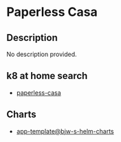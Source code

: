 # Paperless Casa

## Description

No description provided.

## k8 at home search

- [paperless-casa](https://nanne.dev/k8s-at-home-search/#/paperless-casa)

## Charts

- [app-template@bjw-s-helm-charts](https://bjw-s.github.io/helm-charts/)
